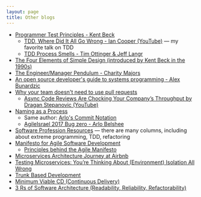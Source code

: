 ```yaml
---
layout: page
title: Other blogs
---
```


- [Programmer Test Principles - Kent Beck](https://medium.com/@kentbeck_7670/programmer-test-principles-d01c064d7934)
  - [TDD, Where Did It All Go Wrong - Ian Cooper (YouTube)](https://www.youtube.com/watch?v=EZ05e7EMOLM) — my favorite talk on TDD
  - [TDD Process Smells - Tim Ottinger & Jeff Langr](http://agileinaflash.blogspot.com/2009/03/tdd-process-smells.html)
- [The Four Elements of Simple Design (introduced by Kent Beck in the 1990s)](https://gist.github.com/O-I/cf6eecc3c27200fdce652fc6f88d1a60)
- [The Engineer/Manager Pendulum - Charity Majors](https://charity.wtf/2017/05/11/the-engineer-manager-pendulum/)
- [An open source developer's guide to systems programming - Alex Bunardzic](https://opensource.com/article/22/4/systems-programming?sc_cid=7016000000127ECAAY)
- [Why your team doesn't need to use pull requests](https://infrastructure-as-code.com/book/2021/01/02/pull-requests.html)
  - [Async Code Reviews Are Chocking Your Company’s Throughput by Dragan Stepanovic (YouTube)](https://www.youtube.com/watch?v=ZlLZEQQBcFg)
- [Naming as a Process](https://www.digdeeproots.com/articles/on/naming-process/)
  - Same author: [Arlo's Commit Notation](https://github.com/RefactoringCombos/ArlosCommitNotation)
  - [AgileIsrael 2017 Bug zero - Arlo Belshee](https://www.youtube.com/watch?v=ImfWkxE7CJ8)
- [Software Profession Resources](https://trello.com/b/1lfMkCOh/software-profession-resources) — there are many columns, including about extreme programming, TDD, refactoring
- [Manifesto for Agile Software Development](https://agilemanifesto.org/)
  - [Principles behind the Agile Manifesto](https://agilemanifesto.org/principles.html)
- [Microservices Architecture Journey at Airbnb](https://qeunit.com/blog/airbnbs-microservices-architecture-journey-to-quality-engineering)
- [Testing Microservices: You’re Thinking About (Environment) Isolation All Wrong](https://blog.getambassador.io/testing-microservices-youre-thinking-about-environment-isolation-all-wrong-84f22034a6ef)
- [Trunk Based Development](https://trunkbaseddevelopment.com/)
- [Minimum Viable CD (Continuous Delivery)](https://minimumcd.org/minimumcd/)
- [3 Rs of Software Architecture (Readability, Reliability, Refactorability)](https://github.com/ryanmcdermott/3rs-of-software-architecture)
